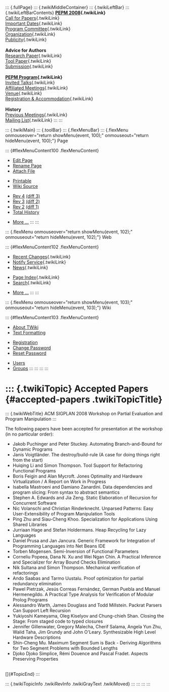 ::: {.fullPage}
::: {.twikiMiddleContainer}
::: {.twikiLeftBar}
::: {.twikiLeftBarContents}
**[PEPM 2008](WebHome){.twikiLink}**\
[Call for Papers](CallForPapers){.twikiLink}\
[Important Dates](ImportantDates){.twikiLink}\
[Program Committee](ProgramCommittee){.twikiLink}\
[Organization](ConferenceOrganization){.twikiLink}\
[Publicity](PEPMPublicity){.twikiLink}\
\
**Advice for Authors**\
[Research Paper](ResearchPaperAdvice){.twikiLink}\
[Tool Paper](ToolPaperAdvice){.twikiLink}\
[Submission](PaperSubmission){.twikiLink}\
\
**[PEPM Program](PEPMProgram){.twikiLink}**\
[Invited Talks](InvitedTalks){.twikiLink}\
[Affiliated Meetings](AffiliatedMeetings){.twikiLink}\
[Venue](WorkshopVenue){.twikiLink}\
[Registration & Accommodation](RegistrationAndAccomodation){.twikiLink}\
\
**History**\
[Previous Meetings](PreviousMeetings){.twikiLink}\
[Mailing List](PEPMNews){.twikiLink}
:::
:::

::: {.twikiMain}
::: {.toolBar}
::: {.flexMenuBar}
::: {.flexMenu onmouseover="return showMenu(event, 100);" onmouseout="return hideMenu(event, 100);"}
Page

::: {#flexMenuContent100 .flexMenuContent}
-   [Edit
    Page](http://www.program-transformation.org/edit/PEPM08/AcceptedPapers?t=1536827656)
-   [Rename
    Page](http://www.program-transformation.org/rename/PEPM08/AcceptedPapers)
-   [Attach
    File](http://www.program-transformation.org/attach/PEPM08/AcceptedPapers)

<!-- -->

-   [Printable](http://www.program-transformation.org/view/PEPM08/AcceptedPapers?skin=print.pattern)
-   [Wiki
    Source](http://www.program-transformation.org/view/PEPM08/AcceptedPapers?skin=text&raw=on&contenttype=text/plain)

<!-- -->

-   [Rev
    4](http://www.program-transformation.org/view/PEPM08/AcceptedPapers?rev=1.4)
    [(diff 3)](http://www.program-transformation.org/rdiff/PEPM08/AcceptedPapers?rev1=1.4&rev2=1.3)
-   [Rev
    3](http://www.program-transformation.org/view/PEPM08/AcceptedPapers?rev=1.3)
    [(diff 2)](http://www.program-transformation.org/rdiff/PEPM08/AcceptedPapers?rev1=1.3&rev2=1.2)
-   [Rev
    2](http://www.program-transformation.org/view/PEPM08/AcceptedPapers?rev=1.2)
    [(diff 1)](http://www.program-transformation.org/rdiff/PEPM08/AcceptedPapers?rev1=1.2&rev2=1.1)
-   [Total
    History](http://www.program-transformation.org/rdiff/PEPM08/AcceptedPapers)

<!-- -->

-   [More
    \...](http://www.program-transformation.org/oops/PEPM08/AcceptedPapers?template=oopsmore&param1=1.4&param2=1.4)
:::
:::

::: {.flexMenu onmouseover="return showMenu(event, 102);" onmouseout="return hideMenu(event, 102);"}
Web

::: {#flexMenuContent102 .flexMenuContent}
-   [Recent Changes](WebChanges){.twikiLink}
-   [Notify Service](WebNotify){.twikiLink}
-   [News](WebNews){.twikiLink}

<!-- -->

-   [Page Index](WebIndex){.twikiLink}
-   [Search](WebSearch){.twikiLink}

<!-- -->

-   [More
    \...](http://www.program-transformation.org/oops/PEPM08/AcceptedPapers?template=oopsmore&param1=1.4&param2=1.4)
:::
:::

::: {.flexMenu onmouseover="return showMenu(event, 103);" onmouseout="return hideMenu(event, 103);"}
Wiki

::: {#flexMenuContent103 .flexMenuContent}
-   [About
    TWiki](http://www.program-transformation.org/view/TWiki/WebHome)
-   [Text
    Formatting](http://www.program-transformation.org/view/TWiki/TextFormattingRules)

<!-- -->

-   [Registration](http://www.program-transformation.org/view/TWiki/TWikiRegistration)
-   [Change
    Password](http://www.program-transformation.org/view/TWiki/ChangePassword)
-   [Reset
    Password](http://www.program-transformation.org/view/TWiki/ResetPassword)

<!-- -->

-   [Users](http://www.program-transformation.org/view/Main/TWikiUsers)
-   [Groups](http://www.program-transformation.org/view/Main/TWikiGroups)
:::
:::
:::
:::

::: {.twikiTopic}
Accepted Papers {#accepted-papers .twikiTopicTitle}
===============

::: {.twikiWebTitle}
ACM SIGPLAN 2008 Workshop on Partial Evaluation and Program Manipulation
:::

The following papers have been accepted for presentation at the workshop
(in no particular order):

-   Jakob Puchinger and Peter Stuckey. Automating Branch-and-Bound for
    Dynamic Programs
-   Janis Voigtländer. The destroy/build-rule (A case for doing things
    right from the start)
-   Huiqing Li and Simon Thompson. Tool Support for Refactoring
    Functional Programs
-   Boris Feigin and Alan Mycroft. Jones Optimality and Hardware
    Virtualization / A Report on Work in Progress
-   Isabella Mastroeni and Damiano Zanardini. Data dependencies and
    program slicing: From syntax to abstract semantics
-   Stephen A. Edwards and Jia Zeng. Static Elaboration of Recursion for
    Concurrent Software
-   Nic Volanschi and Christian Rinderknecht. Unparsed Patterns: Easy
    User-Extensibility of Program Manipulation Tools
-   Ping Zhu and Siau-Cheng Khoo. Specialization for Applications Using
    Shared Libraries
-   Jurriaan Hage and Stefan Holdermans. Heap Recycling for Lazy
    Languages
-   Daniel Prusa and Jan Jancura. Generic Framework for Integration of
    Programming Languages into Net Beans IDE
-   Torben Mogensen. Semi-Inversion of Functional Parameters
-   Corneliu Popeea, Dana N. Xu and Wei Ngan Chin. A Practical Inference
    and Specializer for Array Bound Checks Elimination
-   Nik Sultana and Simon Thompson. Mechanical verification of
    refactorings
-   Ando Saabas and Tarmo Uustalu. Proof optimization for partial
    redundancy elimination
-   Pawel Pietrzak, Jesús Correas Fernández, German Puebla and Manuel
    Hermenegildo. A Practical Type Analysis for Verification of Modular
    Prolog Programs
-   Alessandro Warth, James Douglass and Todd Millstein. Packrat Parsers
    Can Support Left Recursion
-   Yukiyoshi Kameyama, Oleg Kiselyov and Chung-chieh Shan. Closing the
    Stage: From staged code to typed closures
-   Jennifer Gillenwater, Gregory Malecha, Cherif Salama, Angela Yun
    Zhu, Walid Taha, Jim Grundy and John O\'Leary. Synthesizable High
    Level Hardware Descriptions
-   Shin-Cheng Mu. Maximum Segment Sum is Back - Deriving Algorithms for
    Two Segment Problems with Bounded Lengths
-   Djoko Djoko Simplice, Rémi Douence and Pascal Fradet. Aspects
    Preserving Properties

\
[]{#TopicEnd}
:::

::: {.twikiTopicInfo .twikiRevInfo .twikiGrayText .twikiMoved}
:::
:::
:::
:::
